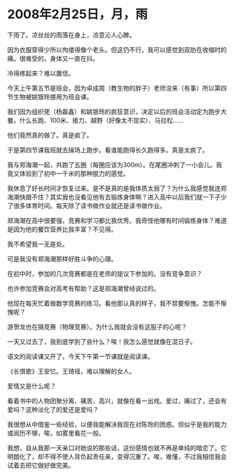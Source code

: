 # 2008年2月25日，月，雨

下雨了。凉丝丝的雨落在身上，凉意沁人心脾。

因为衣服穿得少所以佝偻得像个老头。但这仍不行，我可以感觉到双肋在收缩时的痛。很难受的，身体又一直在抖。

冷得疼起来？难以置信。

今天上午第五节是班会，因为卓成周（教生物的胖子）老师没来（有事）所以第四节生物被姚银玲挪用为班会课。

我们因为组织佬（杨磊鑫）和姚银玲的疯狂意识，决定以后的班会活动定为跑步大餐。什么长跑、100米、接力、越野（好像太不现实）、马拉松……

他们竟然真的做了。真是疯了。

于是第四节课我班就去操场上跑步。看谁能跑得长久跑得多。真是太疯了。

我与郑海潮一起，共跑了五圈（每圈应该为300m）。在尾圈冲刺了一小会儿。我竟又体验到了初中一千米的那种脱力的感觉。

我休息了好长时间才恢复过来。是不是真的是我体质太弱了？为什么我感觉我连郑海潮快跟不住？其实我也没看见他有去锻炼身体啊？进入高中以后我们就一下子少了很多体育时间。每天除了读书做作业就还是读书做作业。

郑海潮在高中很要强，竞赛和学习都比我优秀。我奇怪他哪有时间锻炼身体？难道是因为他的餐饮营养比我丰富？不见得。

我不希望我一无是处。

可是我没有郑海潮那样好胜斗争的心理。

在初中时，参加的几次竞赛都是在老师的提议下参加的。没有竞争意识？

也许参加竞赛会对高考有帮助？这是郑海潮曾经说过的。

他现在每天忙着做数学竞赛的练习。看他那认真的样子，我不禁要惭愧。怎能不惭愧呢？

游贺龙也在搞竞赛（物理竞赛）。为什么我就会没有这股子的心呢？

一天又过去了，我到底学到了些什么？唉！我怎么感觉就像在混日子。

语文的阅读课又开了，今天下午第一节课就是阅读课。

《长恨歌》王安忆。王琦瑶，难以理解的女人。

爱情又是什么呢？

看着书中的人物团聚分离、痛苦、高兴，就像在看一出戏。爱过，痛过了，还会有爱吗？这种淡化了的爱还是爱吗？

我很想从中借鉴一些经验，以便我能解决我现在对陈玲的困惑。但似乎是我的能力或阅历不够，唉，如雾里看花一般。

我想，自从我那一天亲口对她说的那些话，这份感情也就不再是单纯的暗恋了。它明朗化了，却不得不使人背负起责任来，变得沉重了。唉，难懂，不过我相信我会试着去把它做好做完美。
